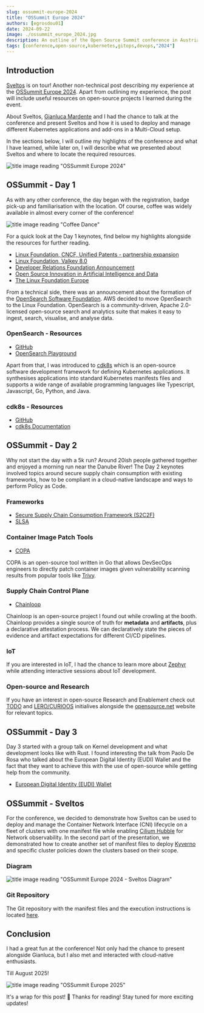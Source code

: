 ```yaml
---
slug: ossummit-europe-2024
title: "OSSummit Europe 2024"
authors: [egrosdou01]
date: 2024-09-22
image: ./ossummit_europe_2024.jpg
description: An outline of the Open Source Summit conference in Austria 2024.
tags: [conference,open-source,kubernetes,gitops,devops,"2024"]
---
```


## Introduction

[Sveltos](https://github.com/projectsveltos) is on tour! Another non-technical post describing my experience at the [OSSummit Europe 2024](https://events.linuxfoundation.org/open-source-summit-europe/). Apart from outlining my experience, the post will include useful resources on open-source projects I learned during the event.

About Sveltos, [Gianluca Mardente](https://www.linkedin.com/in/gianlucamardente/) and I had the chance to talk at the conference and present Sveltos and how it is used to deploy and manage different Kubernetes applications and add-ons in a Multi-Cloud setup.

In the sections below, I will outline my highlights of the conference and what I have learned, while later on, I will describe what we presented about Sveltos and where to locate the required resources.

![title image reading "OSSummit Europe 2024"](ossummit_europe_2024.jpg)

<!--truncate-->

## OSSummit - Day 1

As with any other conference, the day began with the registration, badge pick-up and familiarisation with the location. Of course, coffee was widely available in almost every corner of the conference!

![title image reading "Coffee Dance"](https://1075koolfm.com/cobPub/uploads/2024/07/giphy.gif)

For a quick look at the Day 1 keynotes, find below my highlights alongside the resources for further reading.

- [Linux Foundation, CNCF, Unified Patents - partnership expansion](https://www.linuxfoundation.org/press/linux-foundation-and-cncf-expand-partnership-with-unified-patents-to-defend-open-source-software-from-non-practicing-entities)
- [Linux Foundation, Valkey 8.0](https://www.prnewswire.com/news-releases/announcing-valkey-8-0--302248447.html)
- [Developer Relations Foundation Announcement](https://github.com/DevRel-Foundation)
- [Open Source Innovation in Artificial Intelligence and Data](https://lfaidata.foundation/)
- [The Linux Foundation Europe](https://linuxfoundation.eu/)

From a technical side, there was an announcement about the formation of the [OpenSearch Software Foundation](https://www.linuxfoundation.org/press/linux-foundation-announces-opensearch-software-foundation-to-foster-open-collaboration-in-search-and-analytics). AWS decided to move OpenSearch to the Linux Foundation. OpenSearch is a community-driven, Apache 2.0-licensed open-source search and analytics suite that makes it easy to ingest, search, visualise, and analyse data.

### OpenSearch - Resources

- [GitHub](https://github.com/opensearch-project)
- [OpenSearch Playground](https://playground.opensearch.org/app/home)

Apart from that, I was introduced to [cdk8s](https://cdk8s.io/) which is an open-source software development framework for defining Kubernetes applications. It synthesises applications into standard Kubernetes manifests files and supports a wide range of available programming languages like Typescript, Javascript, Go, Python, and Java.

### cdk8s - Resources

- [GitHub](https://github.com/cdk8s-team/cdk8s)
- [cdk8s Documentation](https://cdk8s.io/docs/latest/)

## OSSummit - Day 2

Why not start the day with a 5k run? Around 20ish people gathered together and enjoyed a morning run near the Danube River! The Day 2 keynotes involved topics around secure supply chain consumption with existing frameworks, how to be compliant in a cloud-native landscape and ways to perform Policy as Code.

### Frameworks

- [Secure Supply Chain Consumption Framework (S2C2F)](https://github.com/ossf/s2c2f)
- [SLSA](https://slsa.dev/)

### Container Image Patch Tools

- [COPA](https://github.com/project-copacetic/copacetic)

COPA is an open-source tool written in Go that allows DevSecOps engineers to directly patch container images given vulnerability scanning results from popular tools like [Trivy](https://trivy.dev/).

### Supply Chain Control Plane

- [Chainloop](https://github.com/chainloop-dev/chainloop)

Chainloop is an open-source project I found out while crowling at the booth. Chainloop provides a single source of truth for **metadata** and **artifacts**, plus a declarative attestation process. We can declaratively state the pieces of evidence and artifact expectations for different CI/CD pipelines.

### IoT

If you are interested in IoT, I had the chance to learn more about [Zephyr](https://github.com/zephyrproject-rtos/zephyr/tree/main) while attending interactive sessions about IoT development.

### Open-source and Research

If you have an interest in open-source Research and Enablement check out [TODO](https://todogroup.org/) and [LERO/CURIOOS](https://lero.ie/) initialives alongside the [opensource.net](https://opensource.net) website for relevant topics.

## OSSummit - Day 3

Day 3 started with a group talk on Kernel development and what development looks like with Rust. I found interesting the talk from Paolo De Rosa who talked about the European Digital Identity (EUDI) Wallet and the fact that they want to achieve this with the use of open-source while getting help from the community.

- [European Digital Identity (EUDI) Wallet](https://digital-strategy.ec.europa.eu/en/policies/eudi-wallet-implementation)

## OSSummit - Sveltos

For the conference, we decided to demonstrate how Sveltos can be used to deploy and manage the Container Network Interface (CNI) lifecycle on a fleet of clusters with one manifest file while enabling [Cilium Hubble](https://docs.cilium.io/en/stable/overview/intro/) for Network observability. In the second part of the presentation, we demonstrated how to create another set of manifest files to deploy [Kyverno](https://kyverno.io/) and specific cluster policies down the clusters based on their scope.

### Diagram

![title image reading "OSSummit Europe 2024 - Sveltos Diagram"](ossummit_europe_diagram.jpg)

### Git Repository

The Git repository with the manifest files and the execution instructions is located [here](https://github.com/egrosdou01/OSSummit_2024).

## Conclusion

I had a great fun at the conference! Not only had the chance to present alongside Gianluca, but I also met and interacted with cloud-native enthusiasts.

Till August 2025!

![title image reading "OSSummit Europe 2025"](ossummit_europe_2025.jpg)

It's a wrap for this post! 🎉 Thanks for reading! Stay tuned for more exciting updates!